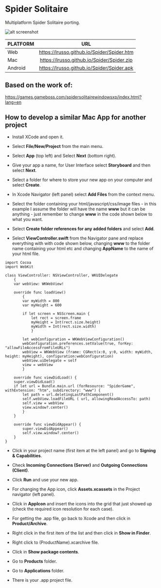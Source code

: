 # Spider Solitaire

Multiplatform Spider Solitaire porting.

![alt screenshot](https://raw.githubusercontent.com/lrusso/Spider/master/Spider.png)

| PLATFORM  | URL
| :------------ |:---------------:|
| Web | https://lrusso.github.io/Spider/Spider.htm
| Mac | https://lrusso.github.io/Spider/Spider.zip
| Android | https://lrusso.github.io/Spider/Spider.apk

## Based on the work of:

https://games.gameboss.com/spidersolitairewindowsxp/index.html?lang=en

## How to develop a similar Mac App for another project

* Install XCode and open it.

* Select **File/New/Project** from the main menu.

* Select **App** (top left) and Select **Next** (bottom right).

* Give your app a name, for User Interface select **Storyboard** and then select **Next**.

* Select a folder for where to store your new app on your computer and select **Create**.

* In Xcode Navigator (left panel) select **Add Files** from the context menu.

* Select the folder containing your html/javascript/css/image files - in this example I assume the folder will have the name **www** but it can be anything - just remember to change **www** in the code shown below to what you want.

* Select **Create folder references for any added folders** and select **Add**.

* Select **ViewController.swift** from the Navigator pane and replace everything with with code shown below, changing **www** to the folder name containing your html etc and changing **AppName** to the name of your html file.

```
import Cocoa
import WebKit

class ViewController: NSViewController, WKUIDelegate
    {
    var webView: WKWebView!

    override func loadView()
        {
        var myWidth = 800
        var myHeight = 600

        if let screen = NSScreen.main {
            let rect = screen.frame
            myHeight = Int(rect.size.height)
            myWidth = Int(rect.size.width)
            }

        let webConfiguration = WKWebViewConfiguration()
        webConfiguration.preferences.setValue(true, forKey: "allowFileAccessFromFileURLs")
        webView = WKWebView (frame: CGRect(x:0, y:0, width: myWidth, height: myHeight), configuration:webConfiguration)
        webView.uiDelegate = self
        view = webView
        }

    override func viewDidLoad() {
    super.viewDidLoad()
    if let url = Bundle.main.url (forResource: "SpiderGame", withExtension: "htm", subdirectory: "www") {
        let path = url.deletingLastPathComponent()
        self.webView.loadFileURL ( url, allowingReadAccessTo: path)
        self.view = webView
        view.window?.center()
        }
    }
    
    override func viewDidAppear() {
        super.viewDidAppear()
        self.view.window?.center()
    }
}
```

* Click in your project name (first item at the left panel) and go to **Signing & Capabilities**.

* Check **Incoming Connections (Server)** and **Outgoing Connections (Client)**.

* Click **Run** and use your new app.

* For changing the App icon, click **Assets.xcassets** in the Project navigator (left panel).

* Click in **AppIcon** and insert the icons into the grid that just showed up (check the required icon resolution for each case).

* For getting the .app file, go back to Xcode and then click in **Product/Archive**.

* Right click in the first item of the list and then click in **Show in Finder**.

* Right click to (ProductName).xcarchive file.

* Click in **Show package contents**.

* Go to **Products** folder.

* Go to **Applications** folder.

* There is your .app project file.
